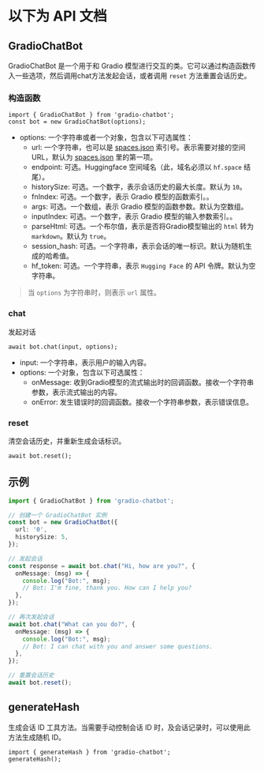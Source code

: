 # 以下为 API 文档

## GradioChatBot
GradioChatBot 是一个用于和 Gradio 模型进行交互的类。它可以通过构造函数传入一些选项，然后调用chat方法发起会话，或者调用 `reset` 方法重置会话历史。

### 构造函数
```
import { GradioChatBot } from 'gradio-chatbot';
const bot = new GradioChatBot(options);
```
* options: 一个字符串或者一个对象，包含以下可选属性：
  * url: 一个字符串，也可以是 [spaces.json](./src/spaces.json) 索引号。表示需要对接的空间 URL，默认为 [spaces.json](./src/spaces.json) 里的第一项。
  * endpoint: 可选。Huggingface 空间域名（此，域名必须以 `hf.space` 结尾）。
  * historySize: 可选。一个数字，表示会话历史的最大长度。默认为 `10`。
  * fnIndex: 可选。一个数字，表示 Gradio 模型的函数索引。。
  * args: 可选。一个数组，表示 Gradio 模型的函数参数。默认为空数组。
  * inputIndex: 可选。一个数字，表示 Gradio 模型的输入参数索引。。
  * parseHtml: 可选。一个布尔值，表示是否将Gradio模型输出的 `html` 转为 `markdown`。默认为 `true`。
  * session_hash: 可选。一个字符串，表示会话的唯一标识。默认为随机生成的哈希值。
  * hf_token: 可选。一个字符串，表示 `Hugging Face` 的 API 令牌。默认为空字符串。

> 当 `options` 为字符串时，则表示 `url` 属性。

### chat
发起对话
```
await bot.chat(input, options);
```
* input: 一个字符串，表示用户的输入内容。
* options: 一个对象，包含以下可选属性：
  * onMessage: 收到Gradio模型的流式输出时的回调函数。接收一个字符串参数，表示流式输出的内容。
  * onError: 发生错误时的回调函数。接收一个字符串参数，表示错误信息。

### reset
清空会话历史，并重新生成会话标识。
```
await bot.reset();
```


## 示例
```ts
import { GradioChatBot } from 'gradio-chatbot';

// 创建一个 GradioChatBot 实例
const bot = new GradioChatBot({
  url: '0',
  historySize: 5,
});

// 发起会话
const response = await bot.chat("Hi, how are you?", {
  onMessage: (msg) => {
    console.log("Bot:", msg);
    // Bot: I'm fine, thank you. How can I help you?
  },
});

// 再次发起会话
await bot.chat("What can you do?", {
  onMessage: (msg) => {
    console.log("Bot:", msg);
    // Bot: I can chat with you and answer some questions.
  },
});

// 重置会话历史
await bot.reset();
```

## generateHash
生成会话 ID 工具方法。当需要手动控制会话 ID 时，及会话记录时，可以使用此方法生成随机 ID。
```
import { generateHash } from 'gradio-chatbot';
generateHash();
```
